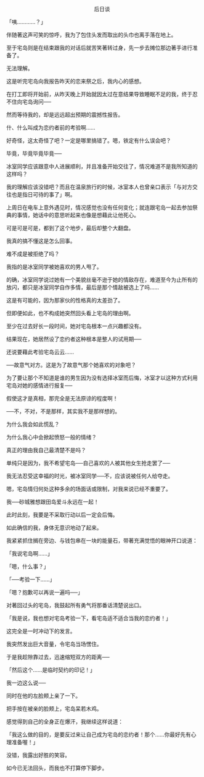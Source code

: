 <p align="center">后日谈</p>

「咦…………？」

伴随著这声可笑的惊呼，我为了包住头发而取出的头巾也离手落在地上。

至于宅岛则是在结束跟我的对话后就苦笑著转过身，先一步去摊位那边著手进行准备了。

无法理解。

这是听完宅岛向我报告昨天的恋来祭之后，我内心的感想。

在打工即将开始前，从昨天晚上开始就因太过在意结果导致睡眠不足的我，终于忍不住向宅岛询问──

然而等待我的，却是远远超出预期的震撼性报告。

什、什么叫成为恋约者前的考验啊……

好奇怪，这太奇怪了吧？一定是哪里搞错了。嗯，铁定有什么误会吧？

毕竟，毕竟毕竟毕竟──

冰室同学应该跟意中人进展顺利，并且准备开始交往了，情况难道不是我所知道的这样吗？

我的理解应该没错吧？而且在温泉旅行的时候，冰室本人也曾亲口表示「与对方交往也是指日可待的事了」啊。

上周日在电车上意外遇见时，情况感觉也没有任何变化；就连跟宅岛一起去参加祭典的事情，她话中的意思听起来也像是想藉此让他死心。

可是可是可是，都到了这个地步，最后却整个大翻盘。

我真的搞不懂这是怎么回事。

难不成是被拒绝了吗？

我指的是冰室同学被她喜欢的男人甩了。

的确，冰室同学说过她有一个美貌丝毫不逊于她的情敌存在，难道至今为止所有的放闪，都只是冰室同学自作多情，最后是那个情敌被选上了吗……

这是有可能的，因为那家伙的性格真的太差劲了。

但即便如此，也不构成她突然回头看上宅岛的理由啊。

至少在过去好长一段时间，她对宅岛根本一点兴趣都没有。

结果现在，她居然设了恋约者这种根本是整人的试用期──

还说要藉此考验宅岛云云……

──故意气对方。这是为了故意气那个她喜欢的对象吧？

为了要让那个不知道是谁的男生因为没有选择冰室而后悔，冰室才以这种方式利用宅岛对她的感情进行报复──

假使这才是真相，那完全是无法原谅的程度啊！

──不，不对，不是那样，其实我不是那样想的。

为什么我会如此慌乱？

为什么我心中会掀起愤怒一般的情绪？

真正的理由我自己最清楚不是吗？

单纯只是因为，我不希望宅岛──自己喜欢的人被其他女生抢走罢了──

我无法忍受这幸福的时光，被冰室同学──不，应该说被任何人给夺走。

嗯，宅岛情归何处这种多余的场面话或限制，对我来说已经不重要了。

我──砂城雅想跟田岛爱斗永远在一起！

此时此刻，我要是不采取行动以后一定会后悔。

如此确信的我，身体无意识地动了起来。

我紧紧抓住搁在旁边、与钱包串在一块的能量石，带著充满觉悟的眼神开口说道：

「我说宅岛啊……」

「嗯，什么事？」

「──考验一下……」

「嗯？抱歉可以再说一遍吗──」

对著回过头的宅岛，我鼓起所有勇气将那番话清楚说出口。

「我是说，我也想对宅岛考验一下，看宅岛适不适合当我的恋约者！」

这完全是一时冲动下的发言。

我突然发出巨大音量，令宅岛当场愣住。

于是我趁隙靠过去，迅速缩短双方的距离──

「然后这个……是临时契约的印记！」

我一边这么说──

同时在他的左脸颊上亲了一下。

把手按在被亲的脸颊上，宅岛呆若木鸡。

感觉得到自己的全身正在爆汗，我继续这样说道：

「我这么做的目的，是要反过来让自己成为宅岛的恋约者！那个……你最好先有心理准备喔！」

没错，我露出好胜的笑容。

如今已无法回头，而我也不打算停下脚步。

